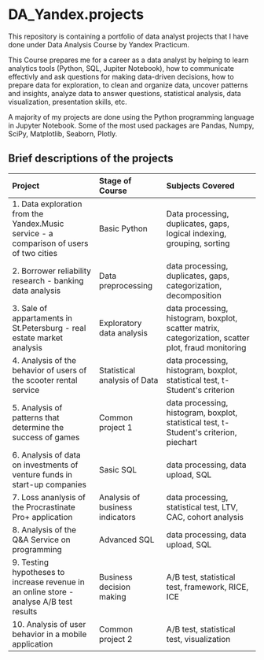 # DA_Yandex.projects
This repository is containing a portfolio of data analyst projects that I have done under Data Analysis Course by Yandex Practicum.

This Course prepares me for a career as a data analyst by helping to learn analytics tools (Python, SQL, Jupiter Notebook), how to communicate effectivly and ask questions for making data-driven decisions, how to prepare data for exploration, to clean and organize data, uncover patterns and insights, analyze data to answer questions, statistical analysis, data visualization, presentation skills, etc.

A majority of my projects are done using the Python programming language in Jupyter Notebook. Some of the most used packages are Pandas, Numpy, SciPy, Matplotlib, Seaborn, Plotly.

## Brief descriptions of the projects 

|Project                                  |Stage of Course                      |Subjects Covered                     |
|:----------------------------------------|:------------------------------------|:------------------------------------|
|1. Data exploration from the Yandex.Music service - a comparison of users of two cities|Basic Python|Data processing, duplicates, gaps, logical indexing, grouping, sorting|
|2. Borrower reliability research - banking data analysis|Data preprocessing|data processing, duplicates, gaps, categorization, decomposition|
|3. Sale of appartaments in St.Petersburg - real estate market analysis|Exploratory data analysis|data processing, histogram, boxplot, scatter matrix, categorization, scatter plot, fraud monitoring|
|4. Analysis of the behavior of users of the scooter rental service|Statistical analysis of Data|data processing, histogram, boxplot, statistical test, t-Student's criterion|
|5. Analysis of patterns that determine the success of games|Common project 1|data processing, histogram, boxplot, statistical test, t-Student's criterion, piechart|
|6. Analysis of data on investments of venture funds in start-up companies|Sasic SQL|data processing, data upload, SQL| 
|7. Loss ananlysis of the Procrastinate Pro+ application|Analysis of business indicators|data processing, statistical test, LTV, CAC, cohort analysis|
|8. Analysis of the Q&A Service on programming|Advanced SQL|data processing, data upload, SQL|
|9. Testing hypotheses to increase revenue in an online store - analyse A/B test results|Business decision making|A/B test, statistical test, framework, RICE, ICE|
|10. Analysis of user behavior in a mobile application|Common project 2|A/B test, statistical test, visualization|

